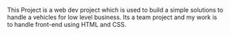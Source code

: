 This Project is a web dev project which is used to build a simple solutions to handle a vehicles for low level business. Its a team project and my work is to handle front-end using HTML and CSS.
